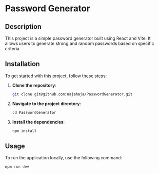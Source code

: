# Password Generator

## Description
This project is a simple password generator built using React and Vite. It allows users to generate strong and random passwords based on specific criteria.

## Installation
To get started with this project, follow these steps:

1. **Clone the repository**:
    ```bash
    git clone git@github.com:najahaja/PasswordGenerator.git
    ```

2. **Navigate to the project directory**:
    ```bash
    cd PasswordGenerator
    ```

3. **Install the dependencies**:
    ```bash
    npm install
    ```

## Usage
To run the application locally, use the following command:
```bash
npm run dev
